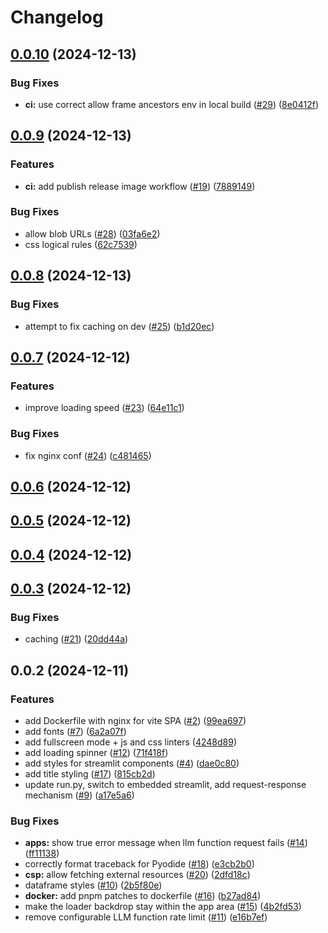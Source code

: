 # Changelog

## [0.0.10](https://github.com/i-am-bee/bee-usercontent-site/compare/v0.0.9...v0.0.10) (2024-12-13)

### Bug Fixes

* **ci:** use correct allow frame ancestors env in local build ([#29](https://github.com/i-am-bee/bee-usercontent-site/issues/29)) ([8e0412f](https://github.com/i-am-bee/bee-usercontent-site/commit/8e0412f94d33ad96fd86cc95232f31f93e31e8d3))

## [0.0.9](https://github.com/i-am-bee/bee-usercontent-site/compare/v0.0.8...v0.0.9) (2024-12-13)

### Features

* **ci:** add publish release image workflow ([#19](https://github.com/i-am-bee/bee-usercontent-site/issues/19)) ([7889149](https://github.com/i-am-bee/bee-usercontent-site/commit/7889149ef6bef2eb252db9f4f68de77c0cf79b9c))

### Bug Fixes

* allow blob URLs ([#28](https://github.com/i-am-bee/bee-usercontent-site/issues/28)) ([03fa6e2](https://github.com/i-am-bee/bee-usercontent-site/commit/03fa6e2c1604070f30f3afcf52492fc3bade9b0e))
* css logical rules ([62c7539](https://github.com/i-am-bee/bee-usercontent-site/commit/62c75397bf423915edd2938c4c681d1a28f483ec))

## [0.0.8](https://github.com/i-am-bee/bee-usercontent-site/compare/v0.0.7...v0.0.8) (2024-12-13)

### Bug Fixes

* attempt to fix caching on dev ([#25](https://github.com/i-am-bee/bee-usercontent-site/issues/25)) ([b1d20ec](https://github.com/i-am-bee/bee-usercontent-site/commit/b1d20ec0c3b351b4a10d44c31a4438e8a04c134b))

## [0.0.7](https://github.com/i-am-bee/bee-usercontent-site/compare/v0.0.6...v0.0.7) (2024-12-12)

### Features

* improve loading speed ([#23](https://github.com/i-am-bee/bee-usercontent-site/issues/23)) ([64e11c1](https://github.com/i-am-bee/bee-usercontent-site/commit/64e11c17a5a4c3c36381468f1842bc8b1c4d5290))

### Bug Fixes

* fix nginx conf ([#24](https://github.com/i-am-bee/bee-usercontent-site/issues/24)) ([c481465](https://github.com/i-am-bee/bee-usercontent-site/commit/c481465d6c094912cb431732a5926f45575bee4f))

## [0.0.6](https://github.com/i-am-bee/bee-usercontent-site/compare/v0.0.5...v0.0.6) (2024-12-12)

## [0.0.5](https://github.com/i-am-bee/bee-usercontent-site/compare/v0.0.4...v0.0.5) (2024-12-12)

## [0.0.4](https://github.com/i-am-bee/bee-usercontent-site/compare/v0.0.3...v0.0.4) (2024-12-12)

## [0.0.3](https://github.com/i-am-bee/bee-usercontent-site/compare/v0.0.2...v0.0.3) (2024-12-12)

### Bug Fixes

* caching ([#21](https://github.com/i-am-bee/bee-usercontent-site/issues/21)) ([20dd44a](https://github.com/i-am-bee/bee-usercontent-site/commit/20dd44a5add0af85b8769da78041ec5510c61c18))

## 0.0.2 (2024-12-11)

### Features

* add Dockerfile with nginx for vite SPA ([#2](https://github.com/i-am-bee/bee-usercontent-site/issues/2)) ([99ea697](https://github.com/i-am-bee/bee-usercontent-site/commit/99ea697ee41f143fe15a529667b059f8150f57ee))
* add fonts ([#7](https://github.com/i-am-bee/bee-usercontent-site/issues/7)) ([6a2a07f](https://github.com/i-am-bee/bee-usercontent-site/commit/6a2a07f0932174abc114fee4fab93c2f8ebdcae7))
* add fullscreen mode + js and css linters ([4248d89](https://github.com/i-am-bee/bee-usercontent-site/commit/4248d89c20996d8bbc4931ac4444ea615f538a46))
* add loading spinner ([#12](https://github.com/i-am-bee/bee-usercontent-site/issues/12)) ([71f418f](https://github.com/i-am-bee/bee-usercontent-site/commit/71f418f1fb1f433ade26b6948b15aa37588a77f3))
* add styles for streamlit components ([#4](https://github.com/i-am-bee/bee-usercontent-site/issues/4)) ([dae0c80](https://github.com/i-am-bee/bee-usercontent-site/commit/dae0c80b6a0cd460e297b6687b24ed141cb1204b))
* add title styling ([#17](https://github.com/i-am-bee/bee-usercontent-site/issues/17)) ([815cb2d](https://github.com/i-am-bee/bee-usercontent-site/commit/815cb2d15a8ce2c3420ad34bdf70e4631d52bfed))
* update run.py, switch to embedded streamlit, add request-response mechanism ([#9](https://github.com/i-am-bee/bee-usercontent-site/issues/9)) ([a17e5a6](https://github.com/i-am-bee/bee-usercontent-site/commit/a17e5a61798a6f3e7e2314efaea2cf1bf1989e97))

### Bug Fixes

* **apps:** show true error message when llm function request fails ([#14](https://github.com/i-am-bee/bee-usercontent-site/issues/14)) ([ff11138](https://github.com/i-am-bee/bee-usercontent-site/commit/ff11138641e8aa262c9d449a30224bf116e0fced))
* correctly format traceback for Pyodide ([#18](https://github.com/i-am-bee/bee-usercontent-site/issues/18)) ([e3cb2b0](https://github.com/i-am-bee/bee-usercontent-site/commit/e3cb2b0ddac17083d3955c505f8696bd26a58937))
* **csp:** allow fetching external resources ([#20](https://github.com/i-am-bee/bee-usercontent-site/issues/20)) ([2dfd18c](https://github.com/i-am-bee/bee-usercontent-site/commit/2dfd18c216e76bdfee4f0127df81d3399ec58705))
* dataframe styles ([#10](https://github.com/i-am-bee/bee-usercontent-site/issues/10)) ([2b5f80e](https://github.com/i-am-bee/bee-usercontent-site/commit/2b5f80eb5b1c3c11040a1b07fd261c5c801125e0))
* **docker:** add pnpm patches to dockerfile ([#16](https://github.com/i-am-bee/bee-usercontent-site/issues/16)) ([b27ad84](https://github.com/i-am-bee/bee-usercontent-site/commit/b27ad848b509ba6f5db5103f784c75a0ef299942))
* make the loader backdrop stay within the app area ([#15](https://github.com/i-am-bee/bee-usercontent-site/issues/15)) ([4b2fd53](https://github.com/i-am-bee/bee-usercontent-site/commit/4b2fd536334f8124497cbf05f9361eece16bf6e0))
* remove configurable LLM function rate limit ([#11](https://github.com/i-am-bee/bee-usercontent-site/issues/11)) ([e16b7ef](https://github.com/i-am-bee/bee-usercontent-site/commit/e16b7ef1dec27189f688e7799d09753d7f563fd0))
